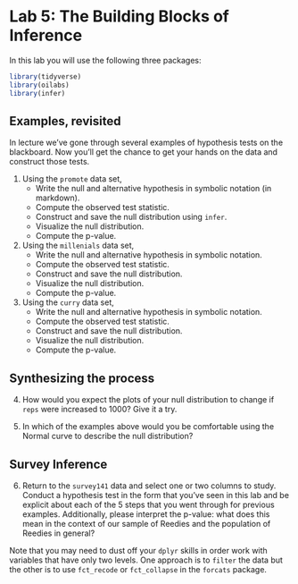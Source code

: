 Lab 5: The Building Blocks of Inference
================

In this lab you will use the following three packages:

``` r
library(tidyverse)
library(oilabs)
library(infer)
```

## Examples, revisited

In lecture we’ve gone through several examples of hypothesis tests on
the blackboard. Now you’ll get the chance to get your hands on the data
and construct those tests.

1.  Using the `promote` data set,
      - Write the null and alternative hypothesis in symbolic notation
        (in markdown).
      - Compute the observed test statistic.
      - Construct and save the null distribution using `infer`.
      - Visualize the null distribution.
      - Compute the p-value.
2.  Using the `millenials` data set,
      - Write the null and alternative hypothesis in symbolic notation.
      - Compute the observed test statistic.
      - Construct and save the null distribution.
      - Visualize the null distribution.
      - Compute the p-value.
3.  Using the `curry` data set,
      - Write the null and alternative hypothesis in symbolic notation.
      - Compute the observed test statistic.
      - Construct and save the null distribution.
      - Visualize the null distribution.
      - Compute the p-value.

## Synthesizing the process

4.  How would you expect the plots of your null distribution to change
    if `reps` were increased to 1000? Give it a try.

5.  In which of the examples above would you be comfortable using the
    Normal curve to describe the null distribution?

## Survey Inference

6.  Return to the `survey141` data and select one or two columns to
    study. Conduct a hypothesis test in the form that you’ve seen in
    this lab and be explicit about each of the 5 steps that you went
    through for previous examples. Additionally, please interpret the
    p-value: what does this mean in the context of our sample of Reedies
    and the population of Reedies in general?

Note that you may need to dust off your `dplyr` skills in order work
with variables that have only two levels. One approach is to `filter`
the data but the other is to use `fct_recode` or `fct_collapse` in the
`forcats` package.
